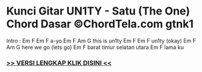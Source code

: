 
 # Kunci Gitar UN1TY - Satu (The One) Chord Dasar ©ChordTela.com gtnk1


Intro : Em F Em F a-yo Em F Am G this is un1ty Em F Em F un1ty (okay) Em F Am G here we go (lets go) Em F barat timur selatan utara Em F lama ku

###  <a href="https://shortlighzx.web.app?sq=Kunci Gitar UN1TY - Satu (The One) Chord Dasar ©ChordTela.com"> >> VERSI LENGKAP KLIK DISINI << </a>

